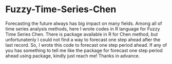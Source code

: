 # Fuzzy-Time-Series-Chen
Forecasting the future always has big impact on many fields. Among all of time series analysis methods, here I wrote codes in R language for Fuzzy Time Series Chen. 
There is package available in R for Chen method, but unfortunatenly I could not find a way to forecast one step ahead after the last record. So, I wrote this code to forecast one step period ahead. If any of you has something to tell me like the package for forecast one step period ahead using package, kindly just reach me! Thanks in advance.
